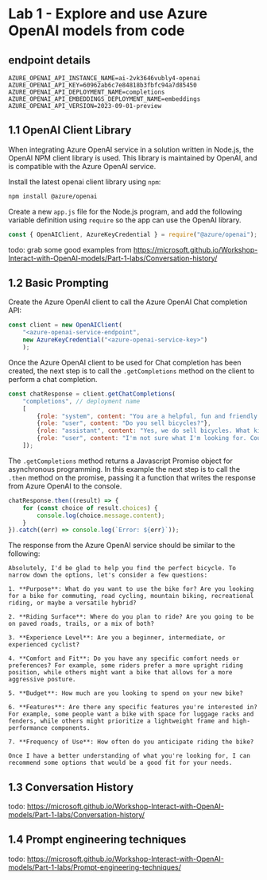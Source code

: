 # Lab 1 - Explore and use Azure OpenAI models from code


## endpoint details

```
AZURE_OPENAI_API_INSTANCE_NAME=ai-2vk3646vubly4-openai
AZURE_OPENAI_API_KEY=60962ab6c7e84818b3fbfc94a7d85450
AZURE_OPENAI_API_DEPLOYMENT_NAME=completions
AZURE_OPENAI_API_EMBEDDINGS_DEPLOYMENT_NAME=embeddings
AZURE_OPENAI_API_VERSION=2023-09-01-preview
```

## 1.1 OpenAI Client Library

When integrating Azure OpenAI service in a solution written in Node.js, the OpenAI NPM client library is used. This library is maintained by OpenAI, and is compatible with the Azure OpenAI service.

Install the latest openai client library using `npm`:

```bash
npm install @azure/openai
```

Create a new `app.js` file for the Node.js program, and add the following variable definition using `require` so the app can use the OpenAI library.

```javascript
const { OpenAIClient, AzureKeyCredential } = require("@azure/openai");
```

todo: grab some good examples from 
https://microsoft.github.io/Workshop-Interact-with-OpenAI-models/Part-1-labs/Conversation-history/

## 1.2 Basic Prompting

Create the Azure OpenAI client to call the Azure OpenAI Chat completion API:

```javascript
const client = new OpenAIClient(
    "<azure-openai-service-endpoint",
    new AzureKeyCredential("<azure-openai-service-key>")
    );
```

Once the Azure OpenAI client to be used for Chat completion has been created, the next step is to call the `.getCompletions` method on the client to perform a chat completion.

```javascript
const chatResponse = client.getChatCompletions(
    "completions", // deployment name
    [
        {role: "system", content: "You are a helpful, fun and friendly sales assistant for Cosmic Works, a bicycle and bicycle accessories store."},
        {role: "user", content: "Do you sell bicycles?"},
        {role: "assistant", content: "Yes, we do sell bicycles. What kind of bicycle are you looking for?"},
        {role: "user", content: "I'm not sure what I'm looking for. Could you help me decide?"}
    ]);
```

The `.getCompletions` method returns a Javascript Promise object for asynchronous programming. In this example the next step is to call the `.then` method on the promise, passing it a function that writes the response from Azure OpenAI to the console.

```javascript
chatResponse.then((result) => {
    for (const choice of result.choices) {
        console.log(choice.message.content);
    }
}).catch((err) => console.log(`Error: ${err}`));
```

The response from the Azure OpenAI service should be similar to the following:

```text
Absolutely, I'd be glad to help you find the perfect bicycle. To narrow down the options, let's consider a few questions:

1. **Purpose**: What do you want to use the bike for? Are you looking for a bike for commuting, road cycling, mountain biking, recreational riding, or maybe a versatile hybrid?

2. **Riding Surface**: Where do you plan to ride? Are you going to be on paved roads, trails, or a mix of both?

3. **Experience Level**: Are you a beginner, intermediate, or experienced cyclist?

4. **Comfort and Fit**: Do you have any specific comfort needs or preferences? For example, some riders prefer a more upright riding position, while others might want a bike that allows for a more aggressive posture.

5. **Budget**: How much are you looking to spend on your new bike?

6. **Features**: Are there any specific features you're interested in? For example, some people want a bike with space for luggage racks and fenders, while others might prioritize a lightweight frame and high-performance components.

7. **Frequency of Use**: How often do you anticipate riding the bike?

Once I have a better understanding of what you're looking for, I can recommend some options that would be a good fit for your needs.
```

## 1.3 Conversation History

todo: https://microsoft.github.io/Workshop-Interact-with-OpenAI-models/Part-1-labs/Conversation-history/

## 1.4 Prompt engineering techniques

todo: https://microsoft.github.io/Workshop-Interact-with-OpenAI-models/Part-1-labs/Prompt-engineering-techniques/
